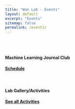 ```yaml
---
title: "Wan Lab - Events"
layout: default
excerpt: "Events"
sitemap: false
permalink: /event1/
---
```

<br>
<br>
<div class="container-fluid">
  <div class="row">
    <div id="eventid" class="col-sm-6" >
      <div class="well">
	<h4>Machine Learning Journal Club</h4>
	<h4><a href="{{ site.url }}{{ site.baseurl }}/event">Schedule</a></h4>
      </div>
    </div>
    <br>
    <div id="activityid" class="col-sm-6" >
      <div class="well">
	<h4>Lab Gallery/Activities</h4>
	<h4><a href="{{ site.url }}{{ site.baseurl }}/activity">See all Activities</a></h4>
      </div>
    </div>
  </div>
</div>

